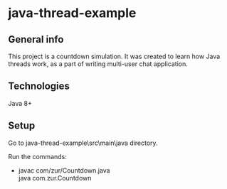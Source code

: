 # java-thread-example

## General info
This project is a countdown simulation. It was created to learn how Java threads work, as a part of writing multi-user chat application.

## Technologies
Java 8+

## Setup
Go to java-thread-example\src\main\java directory.<br>

Run the commands:

<ul>
    <li>
    javac com/zur/Countdown.java<br>
    java com.zur.Countdown
    </li>
</ul>
